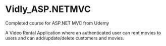 # Vidly_ASP.NETMVC
Completed course for ASP.NET MVC from Udemy

A Video Rental Application where an authenticated user can rent movies to users and can add/update/delete customers and movies.
